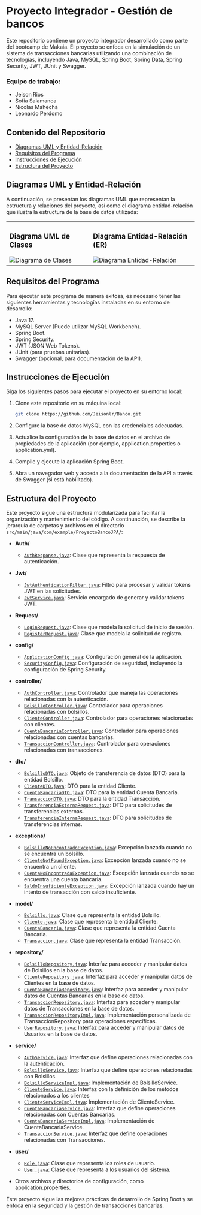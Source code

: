 # Proyecto Integrador - Gestión de bancos

Este repositorio contiene un proyecto integrador desarrollado como parte del bootcamp de Makaia. El proyecto se enfoca en la simulación de un sistema de transacciones bancarias utilizando una combinación de tecnologías, incluyendo Java, MySQL, Spring Boot, Spring Data, Spring Security, JWT, JUnit y Swagger.

### Equipo de trabajo:
* Jeison Rios
* Sofía Salamanca
* Nicolas Mahecha
* Leonardo Perdomo

## Contenido del Repositorio

- [Diagramas UML y Entidad-Relación](#diagramas-uml-y-entidad-relación)
- [Requisitos del Programa](#requisitos-del-programa)
- [Instrucciones de Ejecución](#instrucciones-de-ejecución)
- [Estructura del Proyecto](#estructura-del-proyecto)

## Diagramas UML y Entidad-Relación

A continuación, se presentan los diagramas UML que representan la estructura y relaciones del proyecto, así como el diagrama entidad-relación que ilustra la estructura de la base de datos utilizada:

<table>
  <tr>
    <td>
      <h3>Diagrama UML de Clases</h3>
      <img src="https://github.com/Jeisonlr/Banco/assets/74073693/205efaf0-c10c-458f-b586-e65f82e06e78" alt="Diagrama de Clases">
    </td>
    <td>
      <h3>Diagrama Entidad-Relación (ER)</h3>
      <img src="https://github.com/Jeisonlr/Banco/assets/74073693/f90fa8c6-9ae5-48c5-abb0-3bb5cb5830bf" alt="Diagrama Entidad-Relación">
    </td>
  </tr>
</table>

## Requisitos del Programa
Para ejecutar este programa de manera exitosa, es necesario tener las siguientes herramientas y tecnologías instaladas en su entorno de desarrollo:

- Java 17.
- MySQL Server (Puede utilizar MySQL Workbench).
- Spring Boot.
- Spring Security.
- JWT (JSON Web Tokens).
- JUnit (para pruebas unitarias).
- Swagger (opcional, para documentación de la API).

## Instrucciones de Ejecución

Siga los siguientes pasos para ejecutar el proyecto en su entorno local:

1. Clone este repositorio en su máquina local:

   ```bash
   git clone https://github.com/Jeisonlr/Banco.git
   
2. Configure la base de datos MySQL con las credenciales adecuadas.

3. Actualice la configuración de la base de datos en el archivo de propiedades de la aplicación (por ejemplo, application.properties o application.yml).

4. Compile y ejecute la aplicación Spring Boot.

5. Abra un navegador web y acceda a la documentación de la API a través de Swagger (si está habilitado).

## Estructura del Proyecto

Este proyecto sigue una estructura modularizada para facilitar la organización y mantenimiento del código. A continuación, se describe la jerarquía de carpetas y archivos en el directorio `src/main/java/com/example/ProyectoBancoJPA/`:

- **Auth/**
  - [`AuthResponse.java`](src/main/java/com/example/ProyectoBancoJPA/Auth/AuthResponse.java): Clase que representa la respuesta de autenticación.

- **Jwt/**
  - [`JwtAuthenticationFilter.java`](src/main/java/com/example/ProyectoBancoJPA/Jwt/JwtAuthenticationFilter.java): Filtro para procesar y validar tokens JWT en las solicitudes.
  - [`JwtService.java`](src/main/java/com/example/ProyectoBancoJPA/Jwt/JwtService.java): Servicio encargado de generar y validar tokens JWT.

- **Request/**
  - [`LoginRequest.java`](src/main/java/com/example/ProyectoBancoJPA/Request/LoginRequest.java): Clase que modela la solicitud de inicio de sesión.
  - [`RegisterRequest.java`](src/main/java/com/example/ProyectoBancoJPA/Request/RegisterRequest.java): Clase que modela la solicitud de registro.

- **config/**
  - [`ApplicationConfig.java`](src/main/java/com/example/ProyectoBancoJPA/config/ApplicationConfig.java): Configuración general de la aplicación.
  - [`SecurityConfig.java`](src/main/java/com/example/ProyectoBancoJPA/config/SecurityConfig.java): Configuración de seguridad, incluyendo la configuración de Spring Security.

- **controller/**
  - [`AuthController.java`](src/main/java/com/example/ProyectoBancoJPA/controller/AuthController.java): Controlador que maneja las operaciones relacionadas con la autenticación.
  - [`BolsilloController.java`](src/main/java/com/example/ProyectoBancoJPA/controller/BolsilloController.java): Controlador para operaciones relacionadas con bolsillos.
  - [`ClienteController.java`](src/main/java/com/example/ProyectoBancoJPA/controller/ClienteController.java): Controlador para operaciones relacionadas con clientes.
  - [`CuentaBancariaController.java`](src/main/java/com/example/ProyectoBancoJPA/controller/CuentaBancariaController.java): Controlador para operaciones relacionadas con cuentas bancarias.
  - [`TransaccionController.java`](src/main/java/com/example/ProyectoBancoJPA/controller/TransaccionController.java): Controlador para operaciones relacionadas con transacciones.

- **dto/**
  - [`BolsilloDTO.java`](src/main/java/com/example/ProyectoBancoJPA/dto/BolsilloDTO.java): Objeto de transferencia de datos (DTO) para la entidad Bolsillo.
  - [`ClienteDTO.java`](src/main/java/com/example/ProyectoBancoJPA/dto/ClienteDTO.java): DTO para la entidad Cliente.
  - [`CuentaBancariaDTO.java`](src/main/java/com/example/ProyectoBancoJPA/dto/CuentaBancariaDTO.java): DTO para la entidad Cuenta Bancaria.
  - [`TransaccionDTO.java`](src/main/java/com/example/ProyectoBancoJPA/dto/TransaccionDTO.java): DTO para la entidad Transacción.
  - [`TransferenciaExternaRequest.java`](src/main/java/com/example/ProyectoBancoJPA/dto/TransferenciaExternaRequest.java): DTO para solicitudes de transferencias externas.
  - [`TransferenciaInternaRequest.java`](src/main/java/com/example/ProyectoBancoJPA/dto/TransferenciaInternaRequest.java): DTO para solicitudes de transferencias internas.

- **exceptions/**
  - [`BolsilloNoEncontradoException.java`](src/main/java/com/example/ProyectoBancoJPA/exceptions/BolsilloNoEncontradoException.java): Excepción lanzada cuando no se encuentra un bolsillo.
  - [`ClienteNotFoundException.java`](src/main/java/com/example/ProyectoBancoJPA/exceptions/ClienteNotFoundException.java): Excepción lanzada cuando no se encuentra un cliente.
  - [`CuentaNoEncontradaException.java`](src/main/java/com/example/ProyectoBancoJPA/exceptions/CuentaNoEncontradaException.java): Excepción lanzada cuando no se encuentra una cuenta bancaria.
  - [`SaldoInsuficienteException.java`](src/main/java/com/example/ProyectoBancoJPA/exceptions/SaldoInsuficienteException.java): Excepción lanzada cuando hay un intento de transacción con saldo insuficiente.

- **model/**
  - [`Bolsillo.java`](src/main/java/com/example/ProyectoBancoJPA/model/Bolsillo.java): Clase que representa la entidad Bolsillo.
  - [`Cliente.java`](src/main/java/com/example/ProyectoBancoJPA/model/Cliente.java): Clase que representa la entidad Cliente.
  - [`CuentaBancaria.java`](src/main/java/com/example/ProyectoBancoJPA/model/CuentaBancaria.java): Clase que representa la entidad Cuenta Bancaria.
  - [`Transaccion.java`](src/main/java/com/example/ProyectoBancoJPA/model/Transaccion.java): Clase que representa la entidad Transacción.

- **repository/**
  - [`BolsilloRepository.java`](src/main/java/com/example/ProyectoBancoJPA/repository/BolsilloRepository.java): Interfaz para acceder y manipular datos de Bolsillos en la base de datos.
  - [`ClienteRepository.java`](src/main/java/com/example/ProyectoBancoJPA/repository/ClienteRepository.java): Interfaz para acceder y manipular datos de Clientes en la base de datos.
  - [`CuentaBancariaRepository.java`](src/main/java/com/example/ProyectoBancoJPA/repository/CuentaBancariaRepository.java): Interfaz para acceder y manipular datos de Cuentas Bancarias en la base de datos.
  - [`TransaccionRepository.java`](src/main/java/com/example/ProyectoBancoJPA/repository/TransaccionRepository.java): Interfaz para acceder y manipular datos de Transacciones en la base de datos.
  - [`TransaccionRepositoryImpl.java`](src/main/java/com/example/ProyectoBancoJPA/repository/TransaccionRepositoryImpl.java): Implementación personalizada de TransaccionRepository para operaciones específicas.
  - [`UserRepository.java`](src/main/java/com/example/ProyectoBancoJPA/repository/UserRepository.java): Interfaz para acceder y manipular datos de Usuarios en la base de datos.

- **service/**
  - [`AuthService.java`](src/main/java/com/example/ProyectoBancoJPA/service/AuthService.java): Interfaz que define operaciones relacionadas con la autenticación.
  - [`BolsilloService.java`](src/main/java/com/example/ProyectoBancoJPA/service/BolsilloService.java): Interfaz que define operaciones relacionadas con Bolsillos.
  - [`BolsilloServiceImpl.java`](src/main/java/com/example/ProyectoBancoJPA/service/BolsilloServiceImpl.java): Implementación de BolsilloService.
  - [`ClienteService.java`](src/main/java/com/example/ProyectoBancoJPA/service/ClienteService.java): Interfaz con la definición de los métodos relacionados a los clientes
  - [`ClienteServiceImpl.java`](src/main/java/com/example/ProyectoBancoJPA/service/ClienteServiceImpl.java): Implementación de ClienteService.
  - [`CuentaBancariaService.java`](src/main/java/com/example/ProyectoBancoJPA/service/CuentaBancariaService.java): Interfaz que define operaciones relacionadas con Cuentas Bancarias.
  - [`CuentaBancariaServiceImpl.java`](src/main/java/com/example/ProyectoBancoJPA/service/CuentaBancariaServiceImpl.java): Implementación de CuentaBancariaService.
  - [`TransaccionService.java`](src/main/java/com/example/ProyectoBancoJPA/service/TransaccionService.java): Interfaz que define operaciones relacionadas con Transacciones.

- **user/**
  - [`Role.java`](src/main/java/com/example/ProyectoBancoJPA/user/Role.java): Clase que representa los roles de usuario.
  - [`User.java`](src/main/java/com/example/ProyectoBancoJPA/user/User.java): Clase que representa a los usuarios del sistema.

* Otros archivos y directorios de configuración, como application.properties.

Este proyecto sigue las mejores prácticas de desarrollo de Spring Boot y se enfoca en la seguridad y la gestión de transacciones bancarias. 




